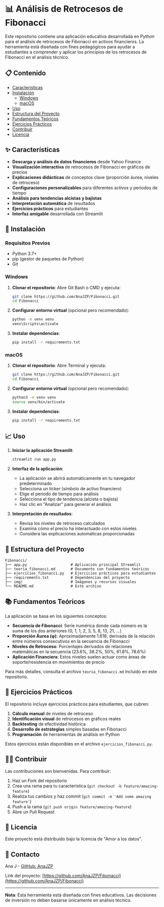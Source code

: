 # 📊 Análisis de Retrocesos de Fibonacci

Este repositorio contiene una aplicación educativa desarrollada en Python para el análisis de retrocesos de Fibonacci en activos financieros. La herramienta está diseñada con fines pedagógicos para ayudar a estudiantes a comprender y aplicar los principios de los retrocesos de Fibonacci en el análisis técnico.


## 📋 Contenido

- [Características](#características)
- [Instalación](#instalación)
  - [Windows](#windows)
  - [macOS](#macos)
- [Uso](#uso)
- [Estructura del Proyecto](#estructura-del-proyecto)
- [Fundamentos Teóricos](#fundamentos-teóricos)
- [Ejercicios Prácticos](#ejercicios-prácticos)
- [Contribuir](#contribuir)
- [Licencia](#licencia)

## ✨ Características

- **Descarga y análisis de datos financieros** desde Yahoo Finance
- **Visualización interactiva** de retrocesos de Fibonacci en gráficos de precios
- **Explicaciones didácticas** de conceptos clave (proporción áurea, niveles de retroceso)
- **Configuraciones personalizables** para diferentes activos y períodos de tiempo
- **Análisis para tendencias alcistas y bajistas**
- **Interpretación automática** de resultados
- **Ejercicios prácticos** para estudiantes
- **Interfaz amigable** desarrollada con Streamlit

## 🔧 Instalación

### Requisitos Previos

- Python 3.7+
- pip (gestor de paquetes de Python)
- Git

### Windows

1. **Clonar el repositorio**:
   Abre Git Bash o CMD y ejecuta:
   ```bash
   git clone https://github.com/AnaJZP/Fibonacci.git
   cd Fibonacci
   ```

2. **Configurar entorno virtual** (opcional pero recomendado):
   ```bash
   python -m venv venv
   venv\Scripts\activate
   ```

3. **Instalar dependencias**:
   ```bash
   pip install -r requirements.txt
   ```

### macOS

1. **Clonar el repositorio**:
   Abre Terminal y ejecuta:
   ```bash
   git clone https://github.com/AnaJZP/Fibonacci.git
   cd Fibonacci
   ```

2. **Configurar entorno virtual** (opcional pero recomendado):
   ```bash
   python3 -m venv venv
   source venv/bin/activate
   ```

3. **Instalar dependencias**:
   ```bash
   pip install -r requirements.txt
   ```

## 📈 Uso

1. **Iniciar la aplicación Streamlit**:
   ```bash
   streamlit run app.py
   ```

2. **Interfaz de la aplicación**:
   - La aplicación se abrirá automáticamente en tu navegador predeterminado
   - Selecciona un ticker (símbolo de activo financiero)
   - Elige el período de tiempo para análisis
   - Selecciona el tipo de tendencia (alcista o bajista)
   - Haz clic en "Analizar" para generar el análisis

3. **Interpretación de resultados**:
   - Revisa los niveles de retroceso calculados
   - Examina cómo el precio ha interactuado con estos niveles
   - Considera las explicaciones automáticas proporcionadas

## 📁 Estructura del Proyecto

```
Fibonacci/
├── app.py                    # Aplicación principal Streamlit
├── teoria_fibonacci.md       # Documento con fundamentos teóricos
├── ejercicios_fibonacci.py   # Ejercicios prácticos para estudiantes
├── requirements.txt          # Dependencias del proyecto
├── img/                      # Imágenes y recursos visuales
└── README.md                 # Este archivo
```

## 📚 Fundamentos Teóricos

La aplicación se basa en los siguientes conceptos:

- **Secuencia de Fibonacci**: Serie numérica donde cada número es la suma de los dos anteriores (0, 1, 1, 2, 3, 5, 8, 13, 21, ...)
- **Proporción Áurea (φ)**: Aproximadamente 1.618, derivada de la relación entre números consecutivos en la secuencia de Fibonacci
- **Niveles de Retroceso**: Porcentajes derivados de relaciones matemáticas en la secuencia (23.6%, 38.2%, 50%, 61.8%, 78.6%)
- **Aplicación Financiera**: Estos niveles suelen actuar como áreas de soporte/resistencia en movimientos de precio

Para más detalles, consulta el archivo `teoria_fibonacci.md` incluido en este repositorio.

## 🧩 Ejercicios Prácticos

El repositorio incluye ejercicios prácticos para estudiantes, que cubren:

1. **Cálculo manual** de niveles de retroceso
2. **Identificación visual** de retrocesos en gráficos reales
3. **Backtesting** de efectividad histórica
4. **Desarrollo de estrategias** simples basadas en Fibonacci
5. **Programación** de herramientas de análisis en Python

Estos ejercicios están disponibles en el archivo `ejercicios_fibonacci.py`.

## 👨‍💻 Contribuir

Las contribuciones son bienvenidas. Para contribuir:

1. Haz un Fork del repositorio
2. Crea una rama para tu característica (`git checkout -b feature/amazing-feature`)
3. Realiza tus cambios y haz commit (`git commit -m 'Add some amazing feature'`)
4. Push a la rama (`git push origin feature/amazing-feature`)
5. Abre un Pull Request

## 📄 Licencia

Este proyecto está distribuido bajo la licencia de "Amor a los datos".

## 📧 Contacto

Ana J - [GitHub: AnaJZP](https://github.com/AnaJZP)

Link del proyecto: [https://github.com/AnaJZP/Fibonacci](https://github.com/AnaJZP/Fibonacci)

---

**Nota**: Esta herramienta está diseñada con fines educativos. Las decisiones de inversión no deben basarse únicamente en análisis técnico.
